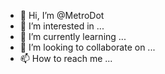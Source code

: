 - 👋 Hi, I’m @MetroDot
- 👀 I’m interested in ...
- 🌱 I’m currently learning ...
- 💞️ I’m looking to collaborate on ...
- 📫 How to reach me ...

<!---
MetroDot/MetroDot is a ✨ special ✨ repository because its `README.md` (this file) appears on your GitHub profile.
You can click the Preview link to take a look at your changes.
--->
